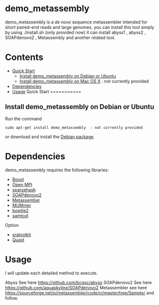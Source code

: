 demo_metassembly
=====

demo_metassembly is a *de novo* sequence metassembler intended for short paired-end
reads and large genomes. you can install this tool simply by using ./install.sh (only provided now)
it can install abyss1 , abyss2 , SOAPdenovo2 , Metassembly and another related tool.

Contents
========

* [Quick Start](#quick-start)
	* [Install demo_metassembly on Debian or Ubuntu](#install-demo_metassembly-on-debian-or-ubuntu)
	* [Install demo_metassembly on Mac OS X](#install-demo_metassembly-on-mac-os-x) : not currently provided
* [Dependencies](#dependencies)
* [Usage](#usage)
Quick Start
===========

## Install demo_metassembly on Debian or Ubuntu

Run the command

	sudo apt-get install demo_metassembly  : not currently provided

or download and install the
[Debian package](http://www.bcgsc.ca/platform/bioinfo/software/demo_metassembly).


Dependencies
============

demo_metassembly requires the following libraries:

* [Boost](http://www.boost.org/)
* [Open MPI](http://www.open-mpi.org)
* [sparsehash](https://code.google.com/p/sparsehash/)
* [SOAPdenovo2](http://soap.genomics.org.cn/soapdenovo.html)
* [Metassember](https://sourceforge.net/projects/metassembler/)
* [MUMmer](http://mummer.sourceforge.net/)
* [bowtie2](http://bowtie-bio.sourceforge.net/bowtie2/index.shtml)
* [samtool](http://www.htslib.org/)

Option
* [sratoolkit](https://www.ncbi.nlm.nih.gov/sra/docs/toolkitsoft/)
* [Quast](http://quast.bioinf.spbau.ru/)

Usage
=====
I will update each detailed method to execute.

Abyss 
See here https://github.com/bcgsc/abyss
SOAPdenovo2 
See here https://github.com/aquaskyline/SOAPdenovo2
Metassembler
see here https://sourceforge.net/p/metassembler/code/ci/master/tree/Sample/ and follow.
